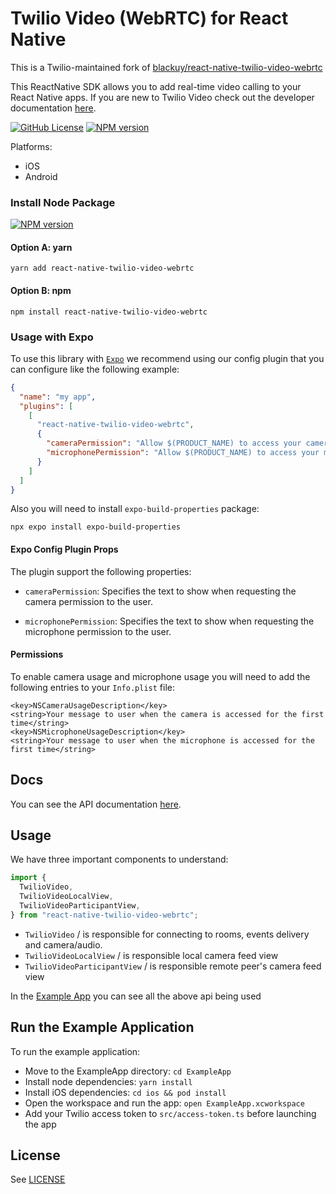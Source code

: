 # Twilio Video (WebRTC) for React Native

This is a Twilio-maintained fork of [blackuy/react-native-twilio-video-webrtc](https://github.com/blackuy/react-native-twilio-video-webrtc)

This ReactNative SDK allows you to add real-time video calling to your React Native apps. If you are new to Twilio Video check out the developer documentation [here](https://www.twilio.com/docs/video).

[![GitHub License](https://img.shields.io/github/license/twilio/react-native-twilio-video-webrtc)](https://github.com/twilio/react-native-twilio-video-webrtc/blob/master/LICENSE)
[![NPM version](https://img.shields.io/npm/v/react-native-twilio-video-webrtc)](https://www.npmjs.com/package/react-native-twilio-video-webrtc)

Platforms:

- iOS
- Android

### Install Node Package

[![NPM version](https://img.shields.io/npm/v/react-native-twilio-video-webrtc)](https://www.npmjs.com/package/react-native-twilio-video-webrtc)

#### Option A: yarn

```shell
yarn add react-native-twilio-video-webrtc
```

#### Option B: npm

```shell
npm install react-native-twilio-video-webrtc
```

### Usage with Expo

To use this library with [`Expo`](https://expo.dev) we recommend using our config plugin that you can configure like the following example:

```json
{
  "name": "my app",
  "plugins": [
    [
      "react-native-twilio-video-webrtc",
      {
        "cameraPermission": "Allow $(PRODUCT_NAME) to access your camera",
        "microphonePermission": "Allow $(PRODUCT_NAME) to access your microphone"
      }
    ]
  ]
}
```

Also you will need to install `expo-build-properties` package:

```shell
npx expo install expo-build-properties
```

#### Expo Config Plugin Props

The plugin support the following properties:

- `cameraPermission`: Specifies the text to show when requesting the camera permission to the user.

- `microphonePermission`: Specifies the text to show when requesting the microphone permission to the user.

#### Permissions

To enable camera usage and microphone usage you will need to add the following entries to your `Info.plist` file:

```
<key>NSCameraUsageDescription</key>
<string>Your message to user when the camera is accessed for the first time</string>
<key>NSMicrophoneUsageDescription</key>
<string>Your message to user when the microphone is accessed for the first time</string>
```

## Docs

You can see the API documentation [here](./docs).

## Usage

We have three important components to understand:

```javascript
import {
  TwilioVideo,
  TwilioVideoLocalView,
  TwilioVideoParticipantView,
} from "react-native-twilio-video-webrtc";
```

- `TwilioVideo` / is responsible for connecting to rooms, events delivery and camera/audio.
- `TwilioVideoLocalView` / is responsible local camera feed view
- `TwilioVideoParticipantView` / is responsible remote peer's camera feed view

In the [Example App](./ExampleApp/) you can see all the above api being used

## Run the Example Application

To run the example application:

- Move to the ExampleApp directory: `cd ExampleApp`
- Install node dependencies: `yarn install`
- Install iOS dependencies: `cd ios && pod install`
- Open the workspace and run the app: `open ExampleApp.xcworkspace`
- Add your Twilio access token to `src/access-token.ts` before launching the app

## License

See [LICENSE](https://github.com/twilio/react-native-twilio-video-webrtc/blob/master/LICENSE)
